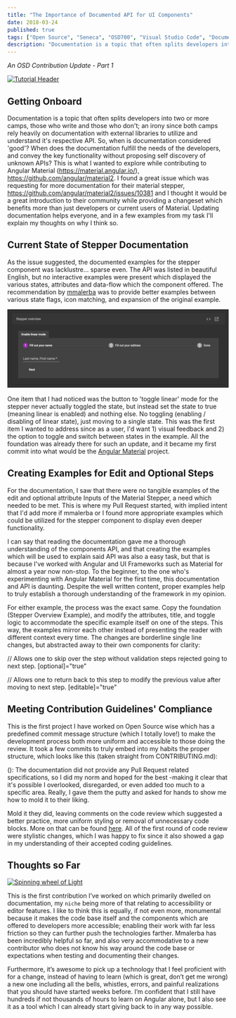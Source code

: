 ```yaml
---
title: "The Importance of Documented API for UI Components"
date: 2018-03-24
published: true
tags: ["Open Source", "Seneca", "OSD700", "Visual Studio Code", "Documentation"]
description: "Documentation is a topic that often splits developers into two or more camps, those who write and those who don't; an irony since both camps rely heavily on documentation with external libraries to utilize and understand it's respective API. So, when is documentation considered 'good'?"
---
```


_An OSD Contribution Update - Part 1_

[![Tutorial Header](https://images.unsplash.com/photo-1454165804606-c3d57bc86b40?ixlib=rb-0.3.5&ixid=eyJhcHBfaWQiOjEyMDd9&s=37c91c8e3f63462e0739c676dfe8fee8&auto=format&fit=crop&w=2550&q=80)](https://unsplash.com/@helloquence)

## Getting Onboard

Documentation is a topic that often splits developers into two or more camps, those who write and those who don't; an irony since both camps rely heavily on documentation with external libraries to utilize and understand it's respective API. So, when is documentation considered 'good'? When does the documentation fulfill the needs of the developers, and convey the key functionality without proposing self discovery of unknown APIs? This is what I wanted to explore while contributing to Angular Material (https://material.angular.io/), https://github.com/angular/material2. I found a great issue which was requesting for more documentation for their material stepper, https://github.com/angular/material2/issues/10381 and I thought it would be a great introduction to their community while providing a changeset which benefits more than just developers or current users of Material. Updating documentation helps everyone, and in a few examples from my task I'll explain my thoughts on why I think so.

## Current State of Stepper Documentation

As the issue suggested, the documented examples for the stepper component was lacklustre... sparse even. The API was listed in beautiful English, but no interactive examples were present which displayed the various states, attributes and data-flow which the component offered. The recommendation by [mmalerba](https://github.com/mmalerba) was to provide better examples between various state flags, icon matching, and expansion of the original example.

[![Current State of Stepper Example](./images/Screen-Shot-2018-03-24-at-4.53.26-PM-1024x362.png)](http://raygervais.ca/wp-content/uploads/2018/03/Screen-Shot-2018-03-24-at-4.53.26-PM.png)

One item that I had noticed was the button to 'toggle linear' mode for the stepper never actually toggled the state, but instead set the state to true (meaning linear is enabled) and nothing else. No toggling (enabling / disabling of linear state), just moving to a single state. This was the first item I wanted to address since as a user, I'd want 1) visual feedback and 2) the option to toggle and switch between states in the example. All the foundation was already there for such an update, and it became my first commit into what would be the [Angular Material](https://github.com/angular/material2/pull/10537/commits/33c0607f5af7d286aa7d7dd4dd11dd84afb99da4) project.

## Creating Examples for Edit and Optional Steps

For the documentation, I saw that there were no tangible examples of the edit and optional attribute Inputs of the Material Stepper, a need which needed to be met. This is where my Pull Request started, with implied intent that I'd add more if mmalerba or I found more appropriate examples which could be utilized for the stepper component to display even deeper functionality.

I can say that reading the documentation gave me a thorough understanding of the components API, and that creating the examples which will be used to explain said API was also a easy task, but that is because I've worked with Angular and UI Frameworks such as Material for almost a year now non-stop. To the beginner, to the one who's experimenting with Angular Material for the first time, this documentation and API is daunting. Despite the well written content, proper examples help to truly establish a thorough understanding of the framework in my opinion.

For either example, the process was the exact same. Copy the foundation (Stepper Overview Example), and modify the attributes, title, and toggle logic to accommodate the specific example itself on one of the steps. This way, the examples mirror each other instead of presenting the reader with different context every time. The changes are borderline single line changes, but abstracted away to their own components for clarity:

// Allows one to skip over the step without validation steps rejected going to next step.
[optional]="true"

// Allows one to return back to this step to modify the previous value after moving to next step.
[editable]="true"

## Meeting Contribution Guidelines' Compliance

This is the first project I have worked on Open Source wise which has a predefined commit message structure (which I totally love!) to make the development process both more uniform and accessible to those doing the review. It took a few commits to truly embed into my habits the proper structure, which looks like this (taken straight from CONTRIBUTING.md):

():
The documentation did not provide any Pull Request related specifications, so I did my norm and hoped for the best -making it clear that it's possible I overlooked, disregarded, or even added too much to a specific area. Really, I gave them the putty and asked for hands to show me how to mold it to their liking.

Mold it they did, leaving comments on the code review which suggested a better practice, more uniform styling or removal of unnecessary code blocks. More on that can be found [here](https://github.com/angular/material2/pull/10543). All of the first round of code review were stylistic changes, which I was happy to fix since it also showed a gap in my understanding of their accepted coding guidelines.

## Thoughts so Far

[![Spinning wheel of Light](https://images.unsplash.com/photo-1502085026219-54ac00e06fd9?ixlib=rb-0.3.5&ixid=eyJhcHBfaWQiOjEyMDd9&s=5d4742fb163936fc4ec6b1f5d188f408&auto=format&fit=crop&w=2814&q=80)](https://unsplash.com/@jeremyperkins)

This is the first contribution I’ve worked on which primarily dwelled on documentation, my `niche` being more of that relating to accessibility or editor features. I like to think this is equally, if not even more, monumental because it makes the code base itself and the components which are offered to developers more accessible; enabling their work with far less friction so they can further push the technologies farther. Mmalerba has been incredibly helpful so far, and also very accommodative to a new contributor who does not know his way around the code base or expectations when testing and documenting their changes.

Furthermore, it’s awesome to pick up a technology that I feel proficient with for a change, instead of having to learn (which is great, don’t get me wrong) a new one including all the bells, whistles, errors, and painful realizations that you should have started weeks before. I’m confident that I still have hundreds if not thousands of hours to learn on Angular alone, but I also see it as a tool which I can already start giving back to in any way possible.
